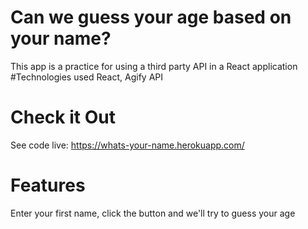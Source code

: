 # Can we guess your age based on your name?
This app is a practice for using a third party API in a React application
#Technologies used
React, Agify API
# Check it Out
See code live: https://whats-your-name.herokuapp.com/
# Features
Enter your first name, click the button and we'll try to guess your age

